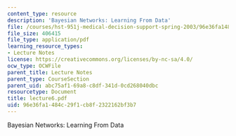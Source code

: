 ```yaml
---
content_type: resource
description: 'Bayesian Networks: Learning From Data'
file: /courses/hst-951j-medical-decision-support-spring-2003/96e36fa1484c29f1cb8f2322162bf3b7_lecture6.pdf
file_size: 406415
file_type: application/pdf
learning_resource_types:
- Lecture Notes
license: https://creativecommons.org/licenses/by-nc-sa/4.0/
ocw_type: OCWFile
parent_title: Lecture Notes
parent_type: CourseSection
parent_uid: abc75af1-69a8-c8df-341d-0cd268040dbc
resourcetype: Document
title: lecture6.pdf
uid: 96e36fa1-484c-29f1-cb8f-2322162bf3b7
---
```

Bayesian Networks: Learning From Data